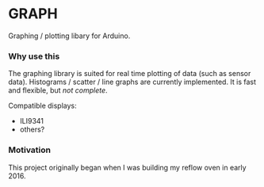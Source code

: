 # GRAPH
Graphing / plotting libary for Arduino.

### Why use this
The graphing library is suited for real time plotting of data (such as sensor data). Histograms / scatter / line graphs are currently implemented. It is fast and flexible, but *not complete*.

Compatible displays:
- ILI9341
- others?

### Motivation
This project originally began when I was building my reflow oven in early 2016.